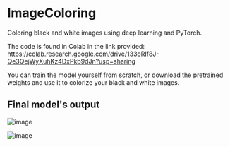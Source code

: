 # ImageColoring
Coloring black and white images using deep learning and PyTorch.

The code is found in Colab in the link provided:
https://colab.research.google.com/drive/133oRIf8J-Qe3QejWyXuhKz4DxPkb9dJn?usp=sharing

You can train the model yourself from scratch, or download the pretrained weights and use it to colorize your black and white images.



## Final model's output

![image](https://github.com/ElironLubaton/ImageColoring/assets/125808481/6e33047e-619a-4456-846e-b1856904ff41)

![image](https://github.com/ElironLubaton/ImageColoring/assets/125808481/76841ba6-b9bf-4e5a-a9b2-aab33e412291)


